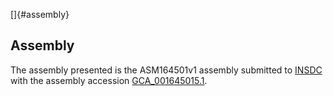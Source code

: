 []{#assembly}

Assembly
--------

The assembly presented is the ASM164501v1 assembly submitted to
[INSDC](http://www.insdc.org) with the assembly accession
[GCA\_001645015.1](http://www.ebi.ac.uk/ena/data/view/GCA_001645015.1).
